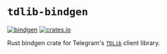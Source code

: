 # `tdlib-bindgen`

[![bindgen](https://github.com/nuxeh/tdlib-sys/workflows/bindgen/badge.svg)](https://github.com/nuxeh/tdlib-sys/actions?query=branch%3Amaster+event%3Apush+workflow%3Abindgen)
[![crates.io](https://img.shields.io/crates/v/tdlib-bindgen)](https://crates.io/crates/tdlib-bindgen)

Rust bindgen crate for Telegram's [`TDLib`](https://core.telegram.org/tdlib)
client library.
